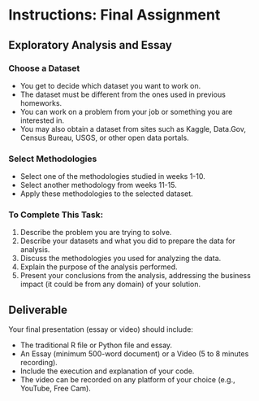 # Instructions: Final Assignment

## Exploratory Analysis and Essay

### Choose a Dataset
- You get to decide which dataset you want to work on. 
- The dataset must be different from the ones used in previous homeworks.
- You can work on a problem from your job or something you are interested in.
- You may also obtain a dataset from sites such as Kaggle, Data.Gov, Census Bureau, USGS, or other open data portals. 

### Select Methodologies
- Select one of the methodologies studied in weeks 1-10.
- Select another methodology from weeks 11-15.
- Apply these methodologies to the selected dataset.

### To Complete This Task:
1. Describe the problem you are trying to solve.
2. Describe your datasets and what you did to prepare the data for analysis.
3. Discuss the methodologies you used for analyzing the data.
4. Explain the purpose of the analysis performed.
5. Present your conclusions from the analysis, addressing the business impact (it could be from any domain) of your solution.

## Deliverable

Your final presentation (essay or video) should include:
- The traditional R file or Python file and essay.
- An Essay (minimum 500-word document) or a Video (5 to 8 minutes recording).
- Include the execution and explanation of your code.
- The video can be recorded on any platform of your choice (e.g., YouTube, Free Cam).